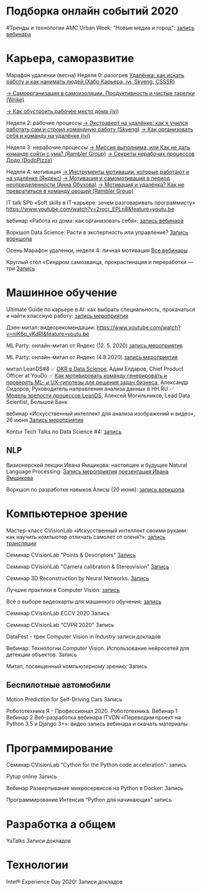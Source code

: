 # Подборка онлайн событий 2020
#Тренды и технологии
AMC Urban Week: "Новые медиа и город": [запись вебинара](https://www.facebook.com/acmoscow/videos/3587380021295782/)

# Карьера, саморазвитие
Марафон удаленки (весна)
Неделя 0: разогрев
[Удалёнка: как искать работу и как нанимать людей (Хабр Карьера, ivi, Skyeng, CSSSR)](https://www.youtube.com/watch?v=8rRr4j7hLhM&feature=youtu.be&utm_source=%D0%9F%D0%BE%D0%B4%D0%BF%D0%B8%D1%81%D1%87%D0%B8%D0%BA%D0%B8+%D0%BC%D0%B0%D1%80%D0%B0%D1%84%D0%BE%D0%BD%D0%B0+%D1%83%D0%B4%D0%B0%D0%BB%D1%91%D0%BD%D0%BA%D0%B8&utm_campaign=f084ac0eb6-EMAIL_CAMPAIGN_2020_04_17_12_52_COPY_01&utm_medium=email&utm_term=0_9cd59281eb-f084ac0eb6-107902921)

[→ Самоорганизация в самоизоляции. Продуктивность и чистые тарелки (Wrike)](https://tmtm.us12.list-manage.com/track/click?u=c9293ae583d40d34d5a2a8353&id=a762645ec6&e=02a534c416)

[→ Как обустроить рабочее место дома (ivi)](https://tmtm.us12.list-manage.com/track/click?u=c9293ae583d40d34d5a2a8353&id=7fb732940e&e=02a534c416)

Неделя 2: рабочие процессы
[→ Экстраверт на удалёнке: как я учился работать сам и строил командную работу (Skyeng)](https://tmtm.us12.list-manage.com/track/click?u=c9293ae583d40d34d5a2a8353&id=4b18a3a9e8&e=02a534c416)
[→ Как организовать себя и команду на удалёнке (ivi)](https://tmtm.us12.list-manage.com/track/click?u=c9293ae583d40d34d5a2a8353&id=89589499ef&e=02a534c416)

Неделя 3: нерабочие процессы
[→ Миссия выполнима, или Как не дать команде сойти с ума? (Rambler Group)](https://tmtm.us12.list-manage.com/track/click?u=c9293ae583d40d34d5a2a8353&id=a747ee7f5f&e=02a534c416)
[→ Секреты нерабочих процессов Додо (DodoPizza)](https://tmtm.us12.list-manage.com/track/click?u=c9293ae583d40d34d5a2a8353&id=c0ee23b2fd&e=02a534c416)

Неделя 4: мотивация
[→ Инструменты мотивации, которые работают и на удалёнке (Яндекс)](https://tmtm.us12.list-manage.com/track/click?u=c9293ae583d40d34d5a2a8353&id=9d9e9cd81c&e=02a534c416)
[→ Мотивация и самомотивация в период неопределенности (Анна Обухова)](https://tmtm.us12.list-manage.com/track/click?u=c9293ae583d40d34d5a2a8353&id=5780360bb3&e=02a534c416)
[→ Мотивация и удалёнка? Как не превратиться в команду овощей (Rambler Group)](https://tmtm.us12.list-manage.com/track/click?u=c9293ae583d40d34d5a2a8353&id=30b2eea3d8&e=02a534c416)


IT talk SPb «Soft skills в IT-карьере: зачем разговаривать программисту»
https://www.youtube.com/watch?v=2rqcr_EPLn8&feature=youtu.be

вебинар «Работа из дома: как организовать себя»: 
[запись вебинара](https://geekbrains.ru/events/2359?utm_source=emarsys&utm_medium=email&utm_campaign=emarsys_email_design_webinar_after_new&utm_term=1680333&utm_content=swebinars&sc_src=email_1680333&sc_lid=128600176&sc_uid=hqSANzYQXm&sc_llid=25733&sc_customer=4555033)


Воркшоп Data Science: Расти в экспертность или управление?
[Запись воркшопа](https://youtu.be/K98bnFd15JM)

Осень
Марафон удаленки, неделя 4: личная мотивация
[Все вебинары](https://m.habr.com/ru/company/habr_career/blog/530586/)

Круглый стол «Синдром самозванца, прокрастинация и переработки — три
[Запись](https://www.google.com/url?q=https://youtu.be/KukN2AVaF-M&amp;sa=D&amp;ust=1606740738988000&amp;usg=AOvVaw3wykNTQVlP0CZKZ4SXJGTr)

# Машинное обучение
Ultimate Guide по карьере в AI: как выбрать специальность, прокачаться и найти классную работу: [запись мероприятия](https://www.youtube.com/watch?v=zWgOfikEqwU&feature=youtu.be)

Дзен-митап: видеорекомендации:
https://www.youtube.com/watch?v=niK6q_yKdRI&feature=youtu.be

ML Party: онлайн-митап от Яндекс (12. 5. 2020)
[запись мероприятия](https://www.youtube.com/watch?v=VKh5fd-4C-Y&)

ML Party: онлайн-митап от Яндекс (4.8.2020)
[запись мероприятия](https://www.youtube.com/watch?v=4Qt-hKRIEig)

митап LeanDS#8
✅ [OKR в Data Science](https://www.youtube.com/watch?v=WAZb1GsvGBY&feature=youtu.be&ab_channel=LeanDS_RU), Адам Елдаров, Chief Product Officer at YouDo
✅ [Как мотивировать команду генерировать и проверять ML- и UX-гипотезы для решения задач бизнеса](https://www.youtube.com/watch?v=NEKc6nm_aNg&feature=youtu.be&ab_channel=LeanDS_RU), Александр Сидоров, Руководитель направления анализа данных в HH.RU
✅ [Модель зрелости процессов LeanDS](https://s7425950.sendpul.se/go/ec/28b0aeca2021cbae442b34a9d8b5e351/ci/MzA1Mzc4MQ==/ui/NzQyNTk1MA==/li/MTA2MTI5MTg=/re/dmxhZHByaXZhbG92MTk5MEBnbWFpbC5jb20=/l/aHR0cHMlM0ElMkYlMkZ5b3V0dS5iZSUyRnhsdzh2Z2VlNWJV/ls/2e085409f896f1c8774bddc694113f1b8832552fb6e6ab39fcd2dd466e45d5eb151c341b8cbb3ba0ed93c8a6e3cfe3e606fe382e873a9faceb076ae0097693a5a5213ce056eb872996b1bd131af768089bade87fadfd0f1f144d54c2954471413ab5ce3fa1f5c2b6d5334e3cdbc25fab7c22431e316e1b2ae2de86de8f961e87/), Алексей Могильников, Lead Data Scientist, Большой Банк

вебинар «Искусственный интеллект для анализа изображений и видео», 26 июня
[Запись мероприятия](https://www.youtube.com/watch?v=521yymFFikg&feature=youtu.be&ab_channel=%D0%98%D0%BD%D1%84%D0%BE%D1%81%D0%B8%D1%81%D1%82%D0%B5%D0%BC%D1%8B%D0%94%D0%B6%D0%B5%D1%82)


Kontur Tech Talks по Data Science #4: [запись](https://www.youtube.com/watch?v=mOSETAvR4HE&ab_channel=%D0%A2%D0%B5%D1%85%D0%BD%D0%BE%D0%BB%D0%BE%D0%B3%D0%B8%D0%B8%D0%B2%D0%9A%D0%BE%D0%BD%D1%82%D1%83%D1%80%D0%B5)


## NLP
Визионерской лекции Ивана Ямщикова: настоящее и будущее Natural Language Processing:
[Запись мероприятия](https://www.youtube.com/watch?v=tD4fQ1FyspE)
[презентация Ивана Ямщикова](https://drive.google.com/file/d/1APk9DCom7gBCrzLp6voH69-4rDCa1vNL/view?usp=sharing)

Воркшоп по разработке навыков Алисы (20 июня):
[запись воркшопа](https://www.youtube.com/watch?v=QyN9DUaLQ3c&feature=emb_title%0A++&utm_source=yandex&utm_medium=email&utm_campaign=sendr-273380)


# Компьютерное зрение
Мастер-класс CVisionLab «Искусственный интеллект своими руками: как научить компьютер отличать самолет от оленя?»: 
[запись трансляции](https://www.youtube.com/watch?v=izRv1HVLJ9A&utm_source=newslett&ab_channel=CVisionLab)

Семинар CVisionLab "Points & Descriptors"
[Запись](https://www.youtube.com/watch?v=xyM-ebZ4T-Y&feature=youtu.be&ab_channel=CVisionLab)

Семинар CVisionLab "Camera calibration & Stereovision"
[Запись](https://www.youtube.com/watch?v=L2tp-EaUxhQ&feature=youtu.be&ab_channel=CVisionLab)

Семинар 3D Reconstruction by Neural Networks.
[Запись](https://www.youtube.com/watch?v=xg2E2z24N1c&feature=youtu.be&ab_channel=CVisionLab)

Лучшие практики в Computer Vision: [запись](https://youtu.be/YgLr9VUpSxU)


Всё о выборе видеокарты для машинного обучения: [запись](https://www.youtube.com/watch?v=k6WEQN_0Oh0&feature=youtu.be&ab_channel=%D0%A1%D0%B5%D1%80%D0%B3%D0%B5%D0%B9%D0%92%D0%B5%D0%BD%D0%B5%D1%86%D0%BA%D0%B8%D0%B9)

Семинар CVisionLab  ECCV 2020
Запись

Семинар CVisionLab "CVPR 2020"
Запись

DataFest - трек Computer Vision in Industry
записи докладов

Вебинар: Технологии Computer Vision. Использование нейросетей для детекции объектов.
Запись

Митап, посвященный компьютерному зрению:
Запись


## Беспилотные автомобили
Motion Prediction for Self-Driving Cars
Запись

Робототехника
Я - Профессионал 2020. Робототехника.
Вебинар 1
Вебинар 2
Веб-разработка
вебинара ITVDN «Переводим проект на Python 3.5 и Django 3+»: 
видео запись вебинара и скачать материалы

# Программирование
Семинар CVisionLab "Cython for the Python code acceleration": запись

Pytup online
Запись 

Вебинар Развертывание микросервисов на Python в Docker:
Запись


Программирование
Интенсив “Python для начинающих” запись

# Разработка а общем
YaTalks
Записи докладов

# Технологии
Intel® Experience Day 2020!
Записи докладов

